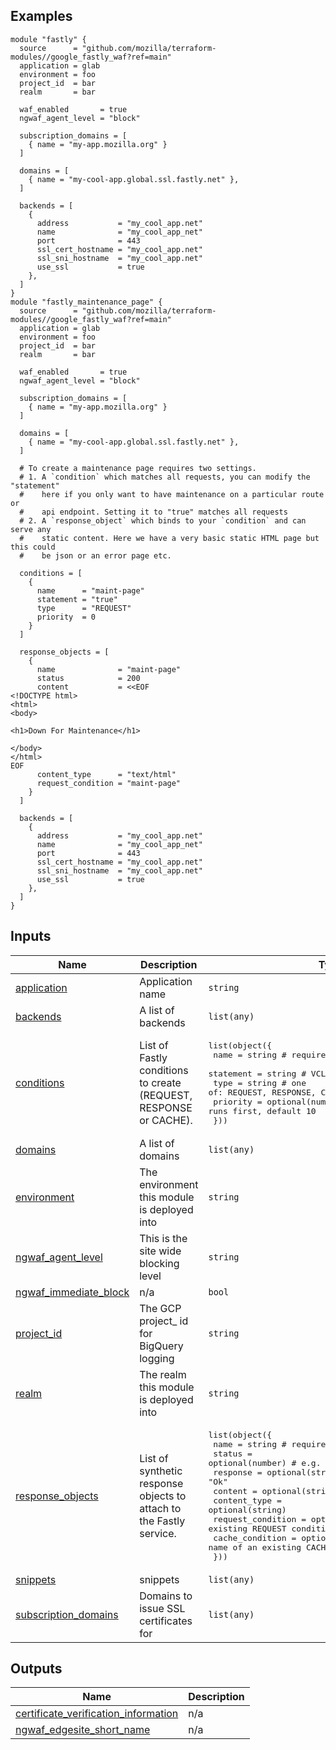 

## Examples

```hcl
module "fastly" {
  source      = "github.com/mozilla/terraform-modules//google_fastly_waf?ref=main"
  application = glab
  environment = foo
  project_id  = bar
  realm       = bar

  waf_enabled       = true
  ngwaf_agent_level = "block"

  subscription_domains = [
    { name = "my-app.mozilla.org" }
  ]

  domains = [
    { name = "my-cool-app.global.ssl.fastly.net" },
  ]

  backends = [
    {
      address           = "my_cool_app.net"
      name              = "my_cool_app_net"
      port              = 443
      ssl_cert_hostname = "my_cool_app.net"
      ssl_sni_hostname  = "my_cool_app.net"
      use_ssl           = true
    },
  ]
}
module "fastly_maintenance_page" {
  source      = "github.com/mozilla/terraform-modules//google_fastly_waf?ref=main"
  application = glab
  environment = foo
  project_id  = bar
  realm       = bar

  waf_enabled       = true
  ngwaf_agent_level = "block"

  subscription_domains = [
    { name = "my-app.mozilla.org" }
  ]

  domains = [
    { name = "my-cool-app.global.ssl.fastly.net" },
  ]

  # To create a maintenance page requires two settings.
  # 1. A `condition` which matches all requests, you can modify the "statement"
  #    here if you only want to have maintenance on a particular route or
  #    api endpoint. Setting it to "true" matches all requests
  # 2. A `response_object` which binds to your `condition` and can serve any
  #    static content. Here we have a very basic static HTML page but this could 
  #    be json or an error page etc.

  conditions = [
    {
      name      = "maint-page"
      statement = "true"
      type      = "REQUEST"
      priority  = 0
    }
  ]

  response_objects = [
    {
      name              = "maint-page"
      status            = 200
      content           = <<EOF
<!DOCTYPE html>
<html>
<body>

<h1>Down For Maintenance</h1>

</body>
</html>
EOF
      content_type      = "text/html"
      request_condition = "maint-page"
    }
  ]

  backends = [
    {
      address           = "my_cool_app.net"
      name              = "my_cool_app_net"
      port              = 443
      ssl_cert_hostname = "my_cool_app.net"
      ssl_sni_hostname  = "my_cool_app.net"
      use_ssl           = true
    },
  ]
}
```

## Inputs

| Name | Description | Type | Default | Required |
|------|-------------|------|---------|:--------:|
| <a name="input_application"></a> [application](#input\_application) | Application name | `string` | n/a | yes |
| <a name="input_backends"></a> [backends](#input\_backends) | A list of backends | `list(any)` | `[]` | no |
| <a name="input_conditions"></a> [conditions](#input\_conditions) | List of Fastly conditions to create (REQUEST, RESPONSE or CACHE). | <pre>list(object({<br/>    name      = string           # required, unique<br/>    statement = string           # VCL conditional expression<br/>    type      = string           # one of: REQUEST, RESPONSE, CACHE<br/>    priority  = optional(number) # lower runs first, default 10<br/>  }))</pre> | `[]` | no |
| <a name="input_domains"></a> [domains](#input\_domains) | A list of domains | `list(any)` | `[]` | no |
| <a name="input_environment"></a> [environment](#input\_environment) | The environment this module is deployed into | `string` | n/a | yes |
| <a name="input_ngwaf_agent_level"></a> [ngwaf\_agent\_level](#input\_ngwaf\_agent\_level) | This is the site wide blocking level | `string` | `"log"` | no |
| <a name="input_ngwaf_immediate_block"></a> [ngwaf\_immediate\_block](#input\_ngwaf\_immediate\_block) | n/a | `bool` | `true` | no |
| <a name="input_project_id"></a> [project\_id](#input\_project\_id) | The GCP project\_ id for BigQuery logging | `string` | n/a | yes |
| <a name="input_realm"></a> [realm](#input\_realm) | The realm this module is deployed into | `string` | n/a | yes |
| <a name="input_response_objects"></a> [response\_objects](#input\_response\_objects) | List of synthetic response objects to attach to the Fastly service. | <pre>list(object({<br/>    name              = string           # required<br/>    status            = optional(number) # e.g. 503<br/>    response          = optional(string) # e.g. "Ok"<br/>    content           = optional(string)<br/>    content_type      = optional(string)<br/>    request_condition = optional(string) # name of an existing REQUEST condition<br/>    cache_condition   = optional(string) # name of an existing CACHE   condition<br/>  }))</pre> | `[]` | no |
| <a name="input_snippets"></a> [snippets](#input\_snippets) | snippets | `list(any)` | `[]` | no |
| <a name="input_subscription_domains"></a> [subscription\_domains](#input\_subscription\_domains) | Domains to issue SSL certificates for | `list(any)` | `[]` | no |

## Outputs

| Name | Description |
|------|-------------|
| <a name="output_certificate_verification_information"></a> [certificate\_verification\_information](#output\_certificate\_verification\_information) | n/a |
| <a name="output_ngwaf_edgesite_short_name"></a> [ngwaf\_edgesite\_short\_name](#output\_ngwaf\_edgesite\_short\_name) | n/a |
